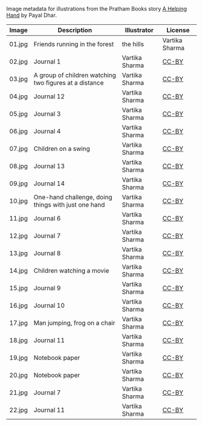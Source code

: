 Image metadata for illustrations from the Pratham Books story [A Helping Hand](https://storyweaver.org.in/stories/5144-a-helping-hand) by Payal Dhar.

Image | Description | Illustrator | License
----- | ----------- | ----------- | -------
01.jpg | Friends running in the forest | the hills  | Vartika Sharma | [CC-BY](https://creativecommons.org/licenses/by/4.0/)
02.jpg | Journal 1 | Vartika Sharma | [CC-BY](https://creativecommons.org/licenses/by/4.0/)
03.jpg | A group of children watching two figures at a distance | Vartika Sharma | [CC-BY](https://creativecommons.org/licenses/by/4.0/)
04.jpg | Journal 12 | Vartika Sharma | [CC-BY](https://creativecommons.org/licenses/by/4.0/)
05.jpg | Journal 3 | Vartika Sharma | [CC-BY](https://creativecommons.org/licenses/by/4.0/)
06.jpg | Journal 4 | Vartika Sharma | [CC-BY](https://creativecommons.org/licenses/by/4.0/)
07.jpg | Children on a swing  | Vartika Sharma | [CC-BY](https://creativecommons.org/licenses/by/4.0/)
08.jpg | Journal 13 |  Vartika Sharma | [CC-BY](https://creativecommons.org/licenses/by/4.0/)
09.jpg | Journal 14 | Vartika Sharma | [CC-BY](https://creativecommons.org/licenses/by/4.0/)
10.jpg | One-hand challenge, doing things with just one hand | Vartika Sharma | [CC-BY](https://creativecommons.org/licenses/by/4.0/)
11.jpg | Journal 6 | Vartika Sharma | [CC-BY](https://creativecommons.org/licenses/by/4.0/)
12.jpg | Journal 7 | Vartika Sharma | [CC-BY](https://creativecommons.org/licenses/by/4.0/)
13.jpg | Journal 8 | Vartika Sharma | [CC-BY](https://creativecommons.org/licenses/by/4.0/)
14.jpg | Children watching a movie  | Vartika Sharma | [CC-BY](https://creativecommons.org/licenses/by/4.0/)
15.jpg | Journal 9 | Vartika Sharma | [CC-BY](https://creativecommons.org/licenses/by/4.0/)
16.jpg | Journal 10 | Vartika Sharma | [CC-BY](https://creativecommons.org/licenses/by/4.0/)
17.jpg | Man jumping, frog on a chair | Vartika Sharma | [CC-BY](https://creativecommons.org/licenses/by/4.0/)
18.jpg | Journal 11 | Vartika Sharma | [CC-BY](https://creativecommons.org/licenses/by/4.0/)
19.jpg | Notebook paper | Vartika Sharma | [CC-BY](https://creativecommons.org/licenses/by/4.0/)
20.jpg | Notebook paper | Vartika Sharma | [CC-BY](https://creativecommons.org/licenses/by/4.0/)
21.jpg | Journal 7 | Vartika Sharma | [CC-BY](https://creativecommons.org/licenses/by/4.0/)
22.jpg | Journal 11 | Vartika Sharma | [CC-BY](https://creativecommons.org/licenses/by/4.0/)
